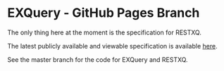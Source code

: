 # EXQuery - GitHub Pages Branch

The only thing here at the moment is the specification for RESTXQ.

The latest publicly available and viewable specification is available [here](http://exquery.github.com/exquery/exquery-restxq-specification/restxq-1.0-specification.html).

See the master branch for the code for EXQuery and RESTXQ.
